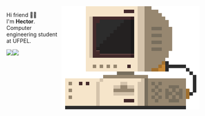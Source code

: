 

<img src="./src/retrocomputer0.2.gif" align="right" alt="retro computer" height="270" width="360">


<p align="left">


Hi friend 🤙🏽️ <br/>
I'm <b>Hector</b>. Computer engineering student at UFPEL. <br/>


  <img align="left" src="https://github-readme-stats.vercel.app/api/top-langs/?username=devhector&theme=dracula"> 
  <div>
  <img align="left" src="https://github-readme-stats.vercel.app/api/wakatime?username=devhector&theme=dracula&layout=compact">
  </div>


</p>

<!--
**hectorhu17/hectorhu17** is a ✨ _special_ ✨ repository because its `README.md` (this file) appears on your GitHub profile.

Here are some ideas to get you started:

- 🔭 I’m currently working on ...
- 🌱 I’m currently learning ...
- 👯 I’m looking to collaborate on ...
- 🤔 I’m looking for help with ...
- 💬 Ask me about ...
- 📫 How to reach me: ...
- 😄 Pronouns: ...
- ⚡ Fun fact: ...
-->

